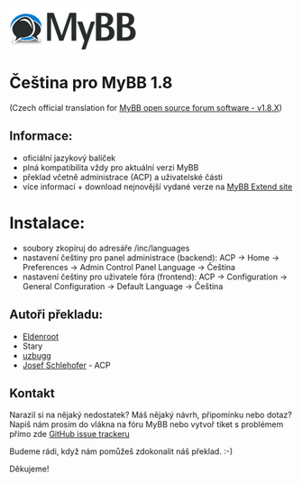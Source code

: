 [![MyBB](https://raw.githubusercontent.com/mybb/mybb/feature/images/logo.png "MyBB")](https://mybb.com "MyBB")

# Čeština pro MyBB 1.8 
(Czech official translation for [MyBB open source forum software - v1.8.X](https://mybb.com/))

## Informace:
- oficiální jazykový balíček
- plná kompatibilita vždy pro aktuální verzi MyBB
- překlad včetně administrace (ACP) a uživatelské části
- více informací + download nejnovější vydané verze na [MyBB Extend site](https://community.mybb.com/mods.php?action=view&pid=280)

# Instalace:
- soubory zkopíruj do adresáře /inc/languages
- nastavení češtiny pro panel administrace (backend): ACP -> Home -> Preferences -> Admin Control Panel Language -> Čeština
- nastavení češtiny pro uživatele fóra (frontend): ACP -> Configuration -> General Configuration -> Default Language -> Čeština

## Autoři překladu:
- [Eldenroot](https://github.com/Eldenroot)
- Stary
- [uzbugg](https://github.com/uzbugg)
- [Josef Schlehofer](https://github.com/bkpepe) - ACP

## Kontakt
Narazil si na nějaký nedostatek? Máš nějaký návrh, připomínku nebo dotaz? Napiš nám prosím do vlákna na fóru MyBB nebo vytvoř tiket s problémem přímo zde [GitHub issue trackeru](https://github.com/Cu8eeeR/MyBB_CZE-translation-1.8.x/issues)

Budeme rádi, když nám pomůžeš zdokonalit náš překlad. :-)

Děkujeme!
